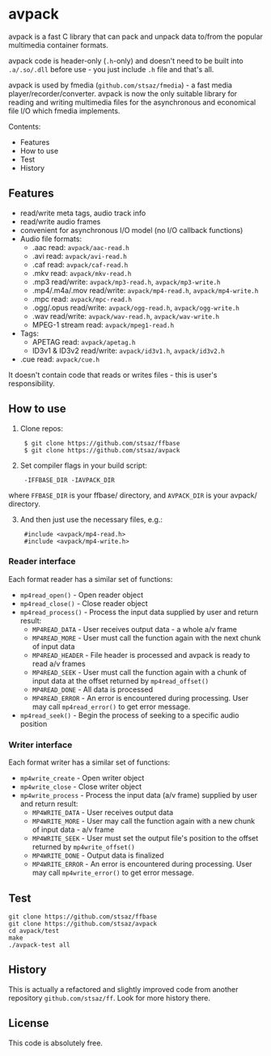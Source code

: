 # avpack

avpack is a fast C library that can pack and unpack data to/from the popular multimedia container formats.

avpack code is header-only (`.h`-only) and doesn't need to be built into `.a/.so/.dll` before use - you just include `.h` file and that's all.

avpack is used by fmedia (`github.com/stsaz/fmedia`) - a fast media player/recorder/converter.
avpack is now the only suitable library for reading and writing multimedia files for the asynchronous and economical file I/O which fmedia implements.

Contents:
* Features
* How to use
* Test
* History


## Features

* read/write meta tags, audio track info
* read/write audio frames
* convenient for asynchronous I/O model (no I/O callback functions)
* Audio file formats:
	* .aac read: `avpack/aac-read.h`
	* .avi read: `avpack/avi-read.h`
	* .caf read: `avpack/caf-read.h`
	* .mkv read: `avpack/mkv-read.h`
	* .mp3 read/write: `avpack/mp3-read.h`, `avpack/mp3-write.h`
	* .mp4/.m4a/.mov read/write: `avpack/mp4-read.h`, `avpack/mp4-write.h`
	* .mpc read: `avpack/mpc-read.h`
	* .ogg/.opus read/write: `avpack/ogg-read.h`, `avpack/ogg-write.h`
	* .wav read/write: `avpack/wav-read.h`, `avpack/wav-write.h`
	* MPEG-1 stream read: `avpack/mpeg1-read.h`
* Tags:
	* APETAG read: `avpack/apetag.h`
	* ID3v1 & ID3v2 read/write: `avpack/id3v1.h`, `avpack/id3v2.h`
* .cue read: `avpack/cue.h`

It doesn't contain code that reads or writes files - this is user's responsibility.


## How to use

1. Clone repos:

		$ git clone https://github.com/stsaz/ffbase
		$ git clone https://github.com/stsaz/avpack

2. Set compiler flags in your build script:

		-IFFBASE_DIR -IAVPACK_DIR

where `FFBASE_DIR` is your ffbase/ directory,
and `AVPACK_DIR` is your avpack/ directory.

3. And then just use the necessary files, e.g.:

		#include <avpack/mp4-read.h>
		#include <avpack/mp4-write.h>


### Reader interface

Each format reader has a similar set of functions:

* `mp4read_open()` - Open reader object
* `mp4read_close()` - Close reader object
* `mp4read_process()` - Process the input data supplied by user and return result:
	* `MP4READ_DATA` - User receives output data - a whole a/v frame
	* `MP4READ_MORE` - User must call the function again with the next chunk of input data
	* `MP4READ_HEADER` - File header is processed and avpack is ready to read a/v frames
	* `MP4READ_SEEK` - User must call the function again with a chunk of input data at the offset returned by `mp4read_offset()`
	* `MP4READ_DONE` - All data is processed
	* `MP4READ_ERROR` - An error is encountered during processing.  User may call `mp4read_error()` to get error message.
* `mp4read_seek()` - Begin the process of seeking to a specific audio position


### Writer interface

Each format writer has a similar set of functions:

* `mp4write_create` - Open writer object
* `mp4write_close` - Close writer object
* `mp4write_process` - Process the input data (a/v frame) supplied by user and return result:
	* `MP4WRITE_DATA` - User receives output data
	* `MP4WRITE_MORE` - User may call the function again with a new chunk of input data - a/v frame
	* `MP4WRITE_SEEK` - User must set the output file's position to the offset returned by `mp4write_offset()`
	* `MP4WRITE_DONE` - Output data is finalized
	* `MP4WRITE_ERROR` - An error is encountered during processing.  User may call `mp4write_error()` to get error message.


## Test

	git clone https://github.com/stsaz/ffbase
	git clone https://github.com/stsaz/avpack
	cd avpack/test
	make
	./avpack-test all


## History

This is actually a refactored and slightly improved code from another repository `github.com/stsaz/ff`.
Look for more history there.


## License

This code is absolutely free.
